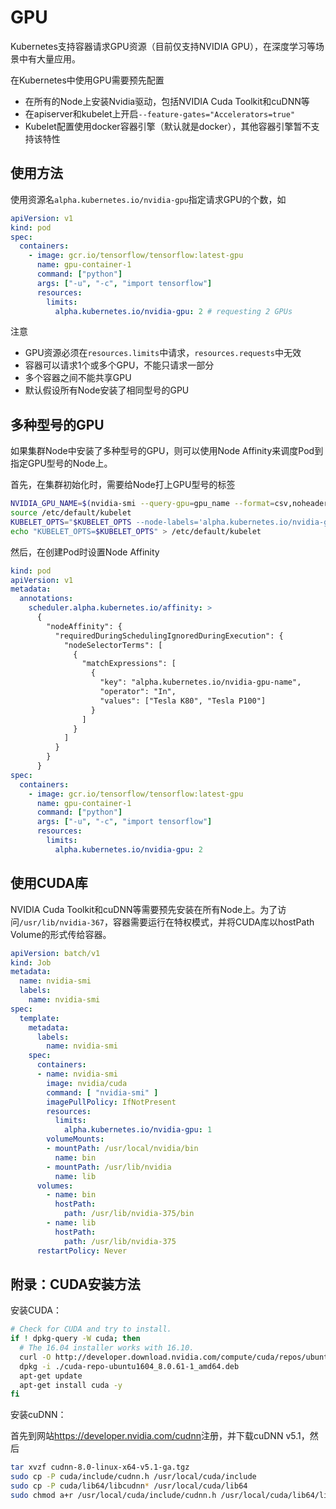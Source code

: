 # GPU

Kubernetes支持容器请求GPU资源（目前仅支持NVIDIA GPU），在深度学习等场景中有大量应用。

在Kubernetes中使用GPU需要预先配置

- 在所有的Node上安装Nvidia驱动，包括NVIDIA Cuda Toolkit和cuDNN等
- 在apiserver和kubelet上开启`--feature-gates="Accelerators=true"`
- Kubelet配置使用docker容器引擎（默认就是docker），其他容器引擎暂不支持该特性

## 使用方法

使用资源名`alpha.kubernetes.io/nvidia-gpu`指定请求GPU的个数，如

```yaml
apiVersion: v1
kind: pod
spec:
  containers:
    - image: gcr.io/tensorflow/tensorflow:latest-gpu
      name: gpu-container-1
      command: ["python"]
      args: ["-u", "-c", "import tensorflow"]
      resources: 
        limits: 
          alpha.kubernetes.io/nvidia-gpu: 2 # requesting 2 GPUs
```

注意

- GPU资源必须在`resources.limits`中请求，`resources.requests`中无效
- 容器可以请求1个或多个GPU，不能只请求一部分
- 多个容器之间不能共享GPU
- 默认假设所有Node安装了相同型号的GPU

## 多种型号的GPU

如果集群Node中安装了多种型号的GPU，则可以使用Node Affinity来调度Pod到指定GPU型号的Node上。

首先，在集群初始化时，需要给Node打上GPU型号的标签

```sh
NVIDIA_GPU_NAME=$(nvidia-smi --query-gpu=gpu_name --format=csv,noheader --id=0)
source /etc/default/kubelet
KUBELET_OPTS="$KUBELET_OPTS --node-labels='alpha.kubernetes.io/nvidia-gpu-name=$NVIDIA_GPU_NAME'"
echo "KUBELET_OPTS=$KUBELET_OPTS" > /etc/default/kubelet
```

然后，在创建Pod时设置Node Affinity

```yaml
kind: pod
apiVersion: v1
metadata:
  annotations:
    scheduler.alpha.kubernetes.io/affinity: >
      {
        "nodeAffinity": {
          "requiredDuringSchedulingIgnoredDuringExecution": {
            "nodeSelectorTerms": [
              {
                "matchExpressions": [
                  {
                    "key": "alpha.kubernetes.io/nvidia-gpu-name",
                    "operator": "In",
                    "values": ["Tesla K80", "Tesla P100"]
                  }
                ]
              }
            ]
          }
        }
      }
spec:
  containers:
    - image: gcr.io/tensorflow/tensorflow:latest-gpu
      name: gpu-container-1
      command: ["python"]
      args: ["-u", "-c", "import tensorflow"]
      resources:
        limits:
          alpha.kubernetes.io/nvidia-gpu: 2
```

## 使用CUDA库

NVIDIA Cuda Toolkit和cuDNN等需要预先安装在所有Node上。为了访问`/usr/lib/nvidia-367`，容器需要运行在特权模式，并将CUDA库以hostPath Volume的形式传给容器。

```yaml
apiVersion: batch/v1
kind: Job
metadata:
  name: nvidia-smi
  labels:
    name: nvidia-smi
spec:
  template:
    metadata:
      labels:
        name: nvidia-smi
    spec:
      containers:
      - name: nvidia-smi
        image: nvidia/cuda
        command: [ "nvidia-smi" ]
        imagePullPolicy: IfNotPresent
        resources:
          limits:
            alpha.kubernetes.io/nvidia-gpu: 1
        volumeMounts:
        - mountPath: /usr/local/nvidia/bin
          name: bin
        - mountPath: /usr/lib/nvidia
          name: lib
      volumes:
        - name: bin
          hostPath:
            path: /usr/lib/nvidia-375/bin
        - name: lib
          hostPath:
            path: /usr/lib/nvidia-375
      restartPolicy: Never
```

## 附录：CUDA安装方法

安装CUDA：

```sh
# Check for CUDA and try to install.
if ! dpkg-query -W cuda; then
  # The 16.04 installer works with 16.10.
  curl -O http://developer.download.nvidia.com/compute/cuda/repos/ubuntu1604/x86_64/cuda-repo-ubuntu1604_8.0.61-1_amd64.deb
  dpkg -i ./cuda-repo-ubuntu1604_8.0.61-1_amd64.deb
  apt-get update
  apt-get install cuda -y
fi
```

安装cuDNN：

首先到网站<https://developer.nvidia.com/cudnn>注册，并下载cuDNN v5.1，然后

```sh
tar xvzf cudnn-8.0-linux-x64-v5.1-ga.tgz
sudo cp -P cuda/include/cudnn.h /usr/local/cuda/include
sudo cp -P cuda/lib64/libcudnn* /usr/local/cuda/lib64
sudo chmod a+r /usr/local/cuda/include/cudnn.h /usr/local/cuda/lib64/libcudnn*
```

